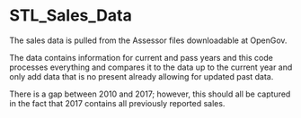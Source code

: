# STL_Sales_Data

The sales data is pulled from the Assessor files downloadable at OpenGov.

The data contains information for current and pass years and this code processes everything and compares it to the data up to the current year and only add data that is no present already allowing for updated past data.

There is a gap between 2010 and 2017; however, this should all be captured in the fact that 2017 contains all previously reported sales.